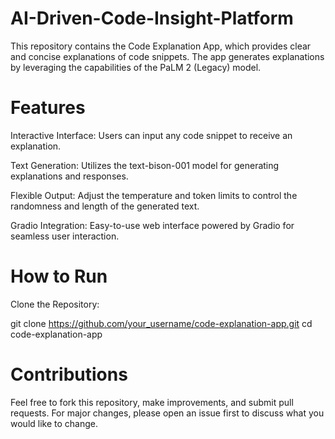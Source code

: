 # AI-Driven-Code-Insight-Platform
This repository contains the Code Explanation App, which provides clear and concise explanations of code snippets. The app generates explanations by leveraging the capabilities of the PaLM 2 (Legacy) model.

# Features
Interactive Interface: Users can input any code snippet to receive an explanation.

Text Generation: Utilizes the text-bison-001 model for generating explanations and responses.

Flexible Output: Adjust the temperature and token limits to control the randomness and length of the generated text.

Gradio Integration: Easy-to-use web interface powered by Gradio for seamless user interaction.

# How to Run

Clone the Repository:

git clone https://github.com/your_username/code-explanation-app.git cd code-explanation-app 

# Contributions

Feel free to fork this repository, make improvements, and submit pull requests. For major changes, please open an issue first to discuss what you would like to change.
